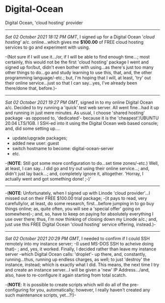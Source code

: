 # Digital-Ocean
Digital Ocean, 'cloud hosting' provider

-----

_Sat 02 October 2021 18:12 PM GMT_, I signed up for a Digital Ocean '_cloud hosting_' a/c. online...which gives me **$100.00** of FREE cloud hosting services to go and experiment with using. 

-(Not sure if I will use it.../or, if I will be able to find enough time...; most certainly, this would not be the first 'cloud hosting' package I went and signed up for/but, didn't even bother with using...as there's just too many other things to do...go and study learning to use this, that, and, the other programming language/-etc.; but, I'm hoping that I will, at least, 'try' out their online service...just so that I can say...yes, I've already been there/done that, before.)-

-----

_Sat 02 October 2021 19:27 PM GMT_, signed in to my online Digital Ocean a/c. Decided to try running a 'quick' test web server. All went fine...had it up and running in just mere minutes. As usual, I choose 'shared hosting' package -as opposed to, 'dedicated'- because it is the 'cheapest'/UBUNTU 20.04 LTS/1GB. I SSH-ed into it using the Digital Ocean web based console; and, did some setting up....

- update/upgrade packages; 
- added new user: guest
- switch hostname to become: digital-ocean-server
- etc. 

-(**NOTE**: Still got some more configuration to do...set time zones/-etc.) Well, at least, I can say...I did go and try out using their online service...; and, didn't just lay back...; and, completely ignore it, altogether. 'Horray, I actually went and got something done! ;-)'

-----

-(**NOTE**: Unfortunately, when I signed up with Linode 'cloud provider'...I missed out on their FREE $100.00 trial package; -(it pays to read, very carefully/or, at least, do some research, first...before jumping in to go buy things online; as, quite often, you will see a 'special offer' going on somewhere)-; and, so, have to keep on paying for absolutely everything I use over there; thus, I'm now thinking of closing down my Linode a/c.; and, just use this FREE Digital Ocean 'cloud hosting' service offering, instead.)- 

-----

_Sat 02 October 2021 20:29 PM GMT_, I needed to confirm if I could SSH remotely into my instance server; -(I used MS-DOS SSH to acheive doing that)- ; and, yes, it worked. Finally, I decided rather than  leave my instance server -which Digital Ocean calls: 'droplet'- up there, and, constantly, running...thus, running up endless charges, as well; to just 'destroy' the instance, instead; which is exactly what I did. This means, the next time I try and create an instance server...I will be given a 'new' IP Address.../and, also, have to re-configure it again starting from total scatch.

-(**NOTE**: It is possible to create scripts which will do all of the pre-configuring for you, automatically; however, I really haven't created any such maintenance scripts, yet...?!)-
